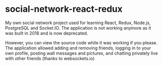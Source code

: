 # social-network-react-redux
My own social network project used for learning React, Redux, Node.js, PostgreSQL and Socket.IO. The application is not working anymore as it was built in 2018 and is now deprecated.

However, you can view the source code while it was working if you please. The application allowed adding and removing friends, logging in to your own profile, posting wall messages and pictures, and chatting privately live with other friends (thanks to websockets.io)
